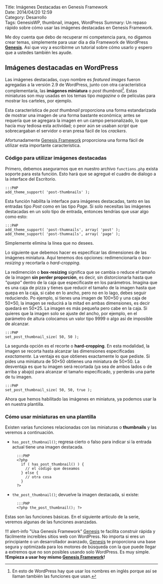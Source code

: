 Title: Imágenes Destacadas en Genesis Framework  
Date: 2014/04/20 12:59  
Category: Desarrollo  
Tags: GenesisWP, thumbnail, images, WordPress
Summary: Un repaso rápido sobre cómo usar las imágenes destacadas en Genesis Framework.  

Me doy cuenta que debo de recuperar mi competencia para, no digamos crear temas, simplemente para usar día a día Framework de WordPress [__Genesis__][gen]. Así que voy a escribirme un tutorial sobre cómo usarlo y espero que a ustedes también les ayude.

## Imágenes destacadas en WordPress
Las imágenes destacadas, cuyo nombre es _featured images_ fueron agregadas a la versión 2.9 de WordPress, junto con otra característica complementaria, las __imágenes miniatura__ o _post thumbnail_[^1]. Estas miniaturas son muy usadas en los temas tipo _magazine_ o de películas para mostrar los carteles, por ejemplo.

Esta característica de _post thumbnail_ proporciona una forma estandarizada de mostrar una imagen de una forma bastante económica; antes se requería que se agregara la imagen en un campo personalizado, lo que hacía muy tediosa esta actividad; o peor aún se usaban _script_ que sobrecargaban el servidor o eran presa fácil de los _crackers_.

Afortunadamente [Genesis Framework][gen] proporciona una forma fácil de utilizar esta importante característica.

### Código para utilizar imágenes destacadas

Primero, debemos asegurarnos que en nuestro archivo `functions.php` exista soporte para esta función. Esto hará que se agregué el cuadro de dialogo a la interface del Escritorio.

    :::PHP
    add_theme_support( 'post-thumbnails' );

Esta función habilita la interface para imágenes destacadas, tanto en las entradas tipo _Post_ como en las tipo _Page_. Si solo necesitas las imágenes destacadas en un solo tipo de entrada, entonces tendrías que usar algo como esto:

    :::PHP
    add_theme_support( 'post-thumnails', array( 'post' );
    add_theme_support( 'post-thumnails', array( 'page' );

Simplemente elimina la línea que no desees.

Lo siguiente que debemos hacer es especificar las dimensiones de las imágenes miniatura. Aquí tenemos dos opciones: redimencionarla o _box-resizing_ y recortarla o _hard-cropping_.

La redimención o __box-resizing__ significa que se cambia o reduce el tamaño de la imagen __sin perder proporción__, es decir, sin distorcionarla hasta que _"quepa"_ dentro de la caja que especificaste en los parámetros. Imagina que es una caja de pizza y tienes que reducir el tamaño de la imagen hasta que quepa en la caja, si cabe en lo ancho, pero no en lo lago, debes seguir reduciendo. Po ejemplo, si tienes una imagen de 100&times;50 y una caja de 50&times;50, la imagen se reducirá a la mitad en ambas dimensiones, es decir quedará en 50&times;25. La imagen es más pequeña pero cabe en la caja. Si quieres que la imagen solo se ajuste del ancho, por ejemplo, en el parámetro de altura colocamos un valor tipo 9999 o algo así de imposible de alcanzar.

    :::PHP
    set_post_thumbnail_size( 50, 50 );

La segunda opción es el recorte o __hard-cropping__. En esta modalidad, la imagen se recorta hasta alcanzar las dimensiones especificadas _exactamente_. La ventaja es que obtienes exactamente lo que pediste. Si pides una miniatura de 50&times;50 obtienes una miniatura de 50&times;50. La desventaja es que tu imagen será recortada (ya sea de ambos lados o de arriba y abajo) para alcanzar el tamaño especificado, y perderás una parte de tu imagen.

    :::PHP
    set_post_thumbnail_size( 50, 50, true );

Ahora que hemos habilitado las imágenes en miniatura, ya podemos usar la en nuestra plantilla.

### Cómo usar miniaturas en una plantilla

Existen varias funciones relacionadas con las miniaturas o __thumbnails__ y las veremos a continuación.

- `has_post_thumbnail()`; regresa cierto o falso para indicar si la entrada actual tiene una imagen destacada.

        :::PHP
        <?php
          if ( has_post_thumbnail() ) {
            // el código que deseamos
          } else {
            // otra cosa
          }
        ?>


- `the_post_thumbnail()`; devuelve la imagen destacada, si existe:

        :::PHP
        <?php the_post_thumbnail(); ?>

Estas son las funciones básicas. En el siguiente artículo de la serie, veremos algunas de las funciones avanzadas.



!!! alert-info "Usa Genesis Framework"
    [Genesis][gen] te facilita construir rápida y fácilmente increíbles sitios web con WordPress. No importa si eres un principiante o un desarrollador avanzado, [Genesis][gen] te proporciona una base segura y optimizada para los motores de búsqueda con la que puede llegar a extremos que no son posibles usando solo WordPress. Es muy simple.  
    **!Empieza a usar hoy mismo [Genesis Framework][gen]!**


[gen]: http://j.mp/genesismx

[^1]: En esto de WordPress hay que usar los nombres en inglés porque así se llaman también las funciones que usan.
